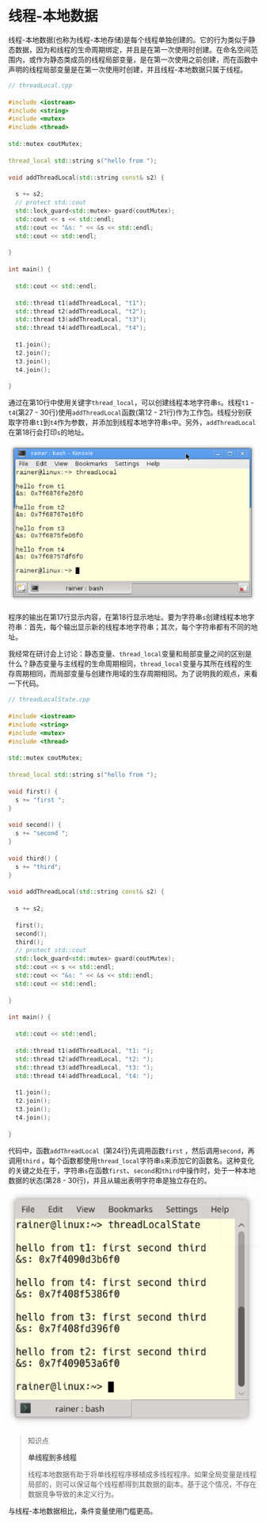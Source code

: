 # 线程-本地数据

线程-本地数据(也称为线程-本地存储)是每个线程单独创建的。它的行为类似于静态数据，因为和线程的生命周期绑定，并且是在第一次使用时创建。在命名空间范围内，或作为静态类成员的线程局部变量，是在第一次使用之前创建，而在函数中声明的线程局部变量是在第一次使用时创建，并且线程-本地数据只属于线程。

```c++
// threadLocal.cpp

#include <iostream>
#include <string>
#include <mutex>
#include <thread>

std::mutex coutMutex;

thread_local std::string s("hello from ");

void addThreadLocal(std::string const& s2) {
  
  s += s2;
  // protect std::cout
  std::lock_guard<std::mutex> guard(coutMutex);
  std::cout << s << std::endl;
  std::cout << "&s: " << &s << std::endl;
  std::cout << std::endl;

}

int main() {

  std::cout << std::endl;

  std::thread t1(addThreadLocal, "t1");
  std::thread t2(addThreadLocal, "t2");
  std::thread t3(addThreadLocal, "t3");
  std::thread t4(addThreadLocal, "t4");

  t1.join();
  t2.join();
  t3.join();
  t4.join();

}
```

通过在第10行中使用关键字`thread_local`，可以创建线程本地字符串`s`。线程`t1` - `t4`(第27 - 30行)使用`addThreadLocal`函数(第12 - 21行)作为工作包。线程分别获取字符串`t1`到`t4`作为参数，并添加到线程本地字符串`s`中。另外，`addThreadLocal`在第18行会打印`s`的地址。

![](../../../images/detail/multithreading/18.png)

程序的输出在第17行显示内容，在第18行显示地址。要为字符串`s`创建线程本地字符串：首先，每个输出显示新的线程本地字符串；其次，每个字符串都有不同的地址。

我经常在研讨会上讨论：静态变量、`thread_local`变量和局部变量之间的区别是什么？静态变量与主线程的生命周期相同，`thread_local`变量与其所在线程的生存周期相同，而局部变量与创建作用域的生存周期相同。为了说明我的观点，来看一下代码。

```c++
// threadLocalState.cpp

#include <iostream>
#include <string>
#include <mutex>
#include <thread>

std::mutex coutMutex;

thread_local std::string s("hello from ");

void first() {
  s += "first ";
}

void second() {
  s += "second ";
}

void third() {
  s += "third";
}

void addThreadLocal(std::string const& s2) {
  
  s += s2;

  first();
  second();
  third();
  // protect std::cout
  std::lock_guard<std::mutex> guard(coutMutex);
  std::cout << s << std::endl;
  std::cout << "&s: " << &s << std::endl;
  std::cout << std::endl;

}

int main() {

  std::cout << std::endl;

  std::thread t1(addThreadLocal, "t1: ");
  std::thread t2(addThreadLocal, "t2: ");
  std::thread t3(addThreadLocal, "t3: ");
  std::thread t4(addThreadLocal, "t4: ");

  t1.join();
  t2.join();
  t3.join();
  t4.join();

}
```

代码中，函数`addThreadLocal `(第24行)先调用函数`first` ，然后调用`second`，再调用`third` 。每个函数都使用`thread_local`字符串`s`来添加它的函数名。这种变化的关键之处在于，字符串`s`在函数`first`、`second`和`third`中操作时，处于一种本地数据的状态(第28 - 30行)，并且从输出表明字符串是独立存在的。

![](../../../images/detail/multithreading/19.png)

> 知识点
>
> **单线程到多线程**
>
> 线程本地数据有助于将单线程程序移植成多线程程序。如果全局变量是线程局部的，则可以保证每个线程都得到其数据的副本。基于这个情况，不存在数据竞争导致的未定义行为。

与线程-本地数据相比，条件变量使用门槛更高。


